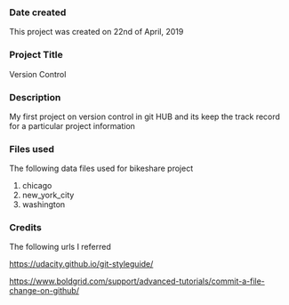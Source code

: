 ### Date created
This project was created on 22nd of April, 2019

### Project Title
Version Control

### Description
My first project on version control in git HUB and its keep the track record for a particular project information

### Files used
The following data files used for bikeshare project
1. chicago
2. new_york_city
3. washington 

### Credits
The following urls I referred 

https://udacity.github.io/git-styleguide/

https://www.boldgrid.com/support/advanced-tutorials/commit-a-file-change-on-github/
